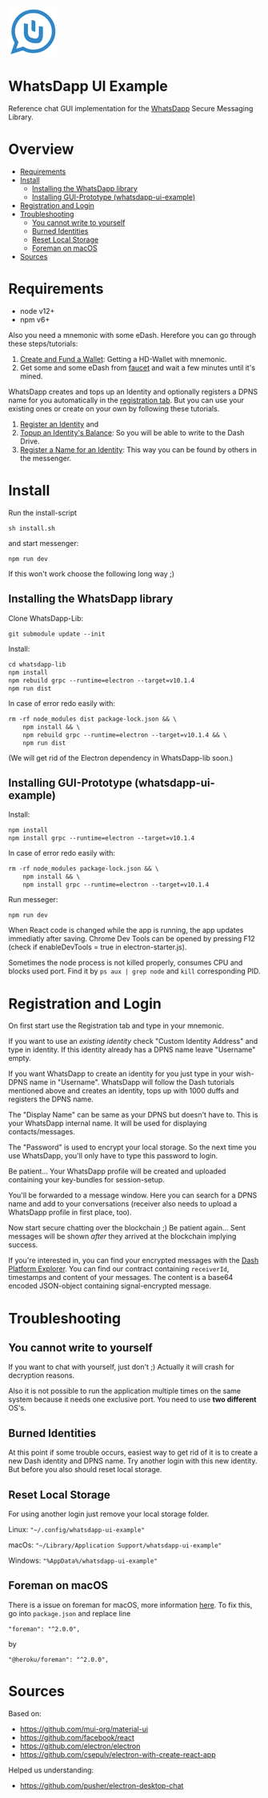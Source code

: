 <img src="/whatsDapp.png" width="100" height="100">

# WhatsDapp UI Example

Reference chat GUI implementation for the [WhatsDapp](https://github.com/realKidDouglas/whatsdapp-lib) Secure Messaging Library.

# Overview 

- [Requirements](#requirements)
- [Install](#install)
  * [Installing the WhatsDapp library](#installing-the-whatsdapp-library)
  * [Installing GUI-Prototype (whatsdapp-ui-example)](#installing-gui-prototype--whatsdapp-ui-example-)
- [Registration and Login](#registration-and-login)
- [Troubleshooting](#troubleshooting)
  * [You cannot write to yourself](#you-cannot-write-to-yourself)
  * [Burned Identities](#burned-identities)
  * [Reset Local Storage](#reset-local-storage)
  * [Foreman on macOS](#foreman-on-macos)
- [Sources](#sources)


# Requirements
 - node v12+
 - npm v6+

Also you need a mnemonic with some eDash. 
Herefore you can go through these steps/tutorials:
 1. [Create and Fund a Wallet](https://dashplatform.readme.io/docs/tutorial-create-and-fund-a-wallet): Getting a HD-Wallet with mnemonic.
 2. Get some and some eDash from [faucet](http://faucet.evonet.networks.dash.org) and wait a few minutes until it's mined.
 
WhatsDapp creates and tops up an Identity and optionally registers a DPNS name for you automatically in the [registration tab](#registration-and-login).
But you can use your existing ones or create on your own by following these tutorials.

 1. [Register an Identity](https://dashplatform.readme.io/docs/tutorial-register-an-identity) and
 2. [Topup an Identity's Balance](https://dashplatform.readme.io/docs/tutorial-topup-an-identity-balance): 
 	So you will be able to write to the Dash Drive.
 3. [Register a Name for an Identity](https://dashplatform.readme.io/docs/tutorial-register-a-name-for-an-identity): 
 	This way you can be found by others in the messenger.

# Install

Run the install-script

    sh install.sh

and start messenger: 

    npm run dev

If this won't work choose the following long way ;)

## Installing the WhatsDapp library

Clone WhatsDapp-Lib:

    git submodule update --init

Install:

    cd whatsdapp-lib
    npm install
    npm rebuild grpc --runtime=electron --target=v10.1.4
    npm run dist

In case of error redo easily with:

    rm -rf node_modules dist package-lock.json && \
        npm install && \
        npm rebuild grpc --runtime=electron --target=v10.1.4 && \
        npm run dist

(We will get rid of the Electron dependency in WhatsDapp-lib soon.)

## Installing GUI-Prototype (whatsdapp-ui-example)

Install:

    npm install
    npm install grpc --runtime=electron --target=v10.1.4
    
In case of error redo easily with:
    
    rm -rf node_modules package-lock.json && \
        npm install && \
        npm install grpc --runtime=electron --target=v10.1.4

Run messeger:

    npm run dev

When React code is changed while the app is running, the app updates immediatly after saving.
Chrome Dev Tools can be opened by pressing F12 (check if enableDevTools = true in electron-starter.js).

Sometimes the node process is not killed properly, consumes CPU and blocks used port. 
Find it by `ps aux | grep node` and `kill` corresponding PID.

# Registration and Login

On first start use the Registration tab and type in your mnemonic.

If you want to use an *existing identity* check "Custom Identity Address" and type in identity.
If this identity already has a DPNS name leave "Username" empty.

If you want WhatsDapp to create an identity for you just type in your wish-DPNS name in "Username".
WhatsDapp will follow the Dash tutorials mentioned above and creates an identity, tops up with 1000 duffs and registers the DPNS name.

The "Display Name" can be same as your DPNS but doesn't have to. 
This is your WhatsDapp internal name.
It will be used for displaying contacts/messages.

The "Password" is used to encrypt your local storage. 
So the next time you use WhatsDapp, you'll only have to type this password to login.

Be patient... 
Your WhatsDapp profile will be created and uploaded containing your key-bundles for session-setup.

You'll be forwarded to a message window.
Here you can search for a DPNS name and add to your conversations (receiver also needs to upload a WhatsDapp profile in first place, too). 

Now start secure chatting over the blockchain ;)
Be patient again... 
Sent messages will be shown *after* they arrived at the blockchain implying success.

If you're interested in, you can find your encrypted messages with the [Dash Platform Explorer](https://pce.cloudwheels.net).
You can find our contract containing `receiverId`, timestamps and content of your messages.
The content is a base64 encoded JSON-object containing signal-encrypted message.

# Troubleshooting

## You cannot write to yourself

If you want to chat with yourself, just don't ;) 
Actually it will crash for decryption reasons.

Also it is not possible to run the application multiple times on the same system because it needs one exclusive port.
You need to use **two different** OS's.

## Burned Identities

At this point if some trouble occurs, easiest way to get rid of it is to create a new Dash identity and DPNS name.
Try another login with this new identity.
But before you also should reset local storage.

## Reset Local Storage

For using another login just remove your local storage folder.

Linux: `"~/.config/whatsdapp-ui-example"`

macOs: `"~/Library/Application Support/whatsdapp-ui-example"`

Windows: `"%AppData%/whatsdapp-ui-example"`

## Foreman on macOS
There is a issue on foreman for macOS, more information [here](https://stackoverflow.com/questions/45422184/heroku-local-on-exit-null-throws-err-unknown-signal-error/49716045#49716045).
To fix this, go into `package.json` and replace line
	
	"foreman": "^2.0.0",

by 

	"@heroku/foreman": "^2.0.0",
 

# Sources

Based on:
* https://github.com/mui-org/material-ui
* https://github.com/facebook/react
* https://github.com/electron/electron
* https://github.com/csepulv/electron-with-create-react-app

Helped us understanding:
* https://github.com/pusher/electron-desktop-chat 
